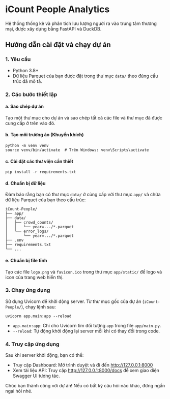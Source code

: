 # iCount People Analytics
Hệ thống thống kê và phân tích lưu lượng người ra vào trung tâm thương mại, được xây dựng bằng FastAPI và DuckDB.

## Hướng dẫn cài đặt và chạy dự án
### 1. Yêu cầu
- Python 3.8+
- Dữ liệu Parquet của bạn được đặt trong thư mục `data/` theo đúng cấu trúc đã mô tả.

### 2. Các bước thiết lập
#### a. Sao chép dự án
Tạo một thư mục cho dự án và sao chép tất cả các file và thư mục đã được cung cấp ở trên vào đó.

#### b. Tạo môi trường ảo (Khuyến khích)
```
python -m venv venv
source venv/bin/activate  # Trên Windows: venv\Scripts\activate
```

#### c. Cài đặt các thư viện cần thiết
```
pip install -r requirements.txt
```

#### d. Chuẩn bị dữ liệu
Đảm bảo rằng bạn có thư mục `data/` ở cùng cấp với thư mục `app/` và chứa dữ liệu Parquet của bạn theo cấu trúc:
```
iCount-People/
├── app/
├── data/
│   ├── crowd_counts/
│   │   └── year=.../*.parquet
│   └── error_logs/
│       └── year=.../*.parquet
├── .env
├── requirements.txt
└── ...
```

#### e. Chuẩn bị file tĩnh
Tạo các file `logo.png` và `favicon.ico` trong thư mục `app/static/` để logo và icon của trang web hiển thị.

### 3. Chạy ứng dụng
Sử dụng Uvicorn để khởi động server. Từ thư mục gốc của dự án (`iCount-People/`), chạy lệnh sau:
```
uvicorn app.main:app --reload
```
- `app.main:app`: Chỉ cho Uvicorn tìm đối tượng `app` trong file `app/main.py`.
- `--reload`: Tự động khởi động lại server mỗi khi có thay đổi trong code.

### 4. Truy cập ứng dụng
Sau khi server khởi động, bạn có thể:
- Truy cập Dashboard: Mở trình duyệt và đi đến http://127.0.0.1:8000
- Xem tài liệu API: Truy cập http://127.0.0.1:8000/docs để xem giao diện Swagger UI tương tác.

Chúc bạn thành công với dự án! Nếu có bất kỳ câu hỏi nào khác, đừng ngần ngại hỏi nhé.
